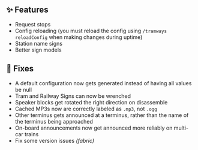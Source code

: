 ## ✨ Features

- Request stops
- Config reloading (you must reload the config using `/tramways reloadConfig` when making changes during uptime)
- Station name signs
- Better sign models

## 🔨 Fixes

- A default configuration now gets generated instead of having all values be null
- Tram and Railway Signs can now be wrenched
- Speaker blocks get rotated the right direction on disassemble
- Cached MP3s now are correctly labeled as `.mp3`, not `.ogg`
- Other terminus gets announced at a terminus, rather than the name of the terminus being approached
- On-board announcements now get announced more reliably on multi-car trains
- Fix some version issues *(fabric)*